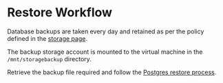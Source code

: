 # Restore Workflow

Database backups are taken every day and retained as per the policy defined in the [storage page](../03%20Infrastructure/02%20Storage.md).

The backup storage account is mounted to the virtual machine in the `/mnt/storagebackup` directory.

Retrieve the backup file required and follow the [Postgres restore process](https://www.postgresql.org/docs/8.1/backup.html).
